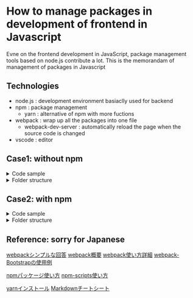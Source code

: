 # How to manage packages in development of frontend in Javascript
Evne on the frontend development in JavaScript, package management tools based on node.js contribute a lot.
This is the memorandam of management of packages in Javascript

## Technologies
- node.js : development environment basiaclly used for backend
- npm : package management
  - yarn : alternative of npm with more fuctions
- webpack : wrap up all the packages into one file
  - webpack-dev-server : automatically reload the page when the source code is changed
- vscode : editor

## Case1: without npm
<details>
<summary>
Code sample
</summary>

#### .vscode/launch.json
``` javascript:launch.json
{
    "version": "0.2.0",
    "configurations": [
        {
            "type": "chrome",
            "request": "launch",
            "name": "Open index.html",
            "url": "http://127.0.0.1:5500/index.html",
            "webRoot": "${workspaceFolder}",
            "pathMapping": {
                "http://127.0.0.1:5500":"/Path/To/Code"
            }
        }
    ]
}
```
#### index.html
``` javascript: index.html
<head>
    <meta charset="UTF-8">
    <title>Simple Block</title>    
    <script type="importmap">
          {
            "imports": {
              "three": "./three.js-master/build/three.module.js",
              "dat.gui": "./3dEngine/dat.gui.module.js",
              "three/addons/": "./three.js-master/examples/jsm/"
            }
          }
        </script>
        <script>
            if (global === undefined) {
                var global = window;
            }
        </script>
</head>
```
#### main.js
``` 
import * as THREE from "three";
import * as dat from "dat.gui";
import Stats from "three/addons/libs/stats.module.js";
import { OrbitControls } from "three/addons/controls/OrbitControls.js";
```
</details>

<details>
<summary>
Folder structure
</summary>

```
.
├── css
│   ├── bootstrap.min.css
│   └── bootstrap.min.css.map
├── js
│   ├── jquery.min.js
│   ├── math.js.map
│   ├── math.min.js
│   ├── plotly-1.58.5.min.js
│   └── shipmotion.js
└── index.html
```

</details>

## Case2: with npm

<details>
<summary>
Code sample
</summary>

0. install node.js and npm

[Node.js](https://nodejs.org/en/download)

or 

```
brew install node
```


1. Initialize npm in a project folder
```
npm init -y
```

1. Install packages
```
npm install -D webpack webpack-cli webpack-dev-server
```

1. Customize package.json
Thip help you unifiy the command from "npx webpack" to "npm run build".
it also enables boot webpack-dev-server with "npm run start".

``` json
{
  "scripts": {
    "build": "webpack",
    "start": "webpack serve"
  },
  "devDependencies": {
    "webpack": "^5.76.2",
    "webpack-cli": "^5.0.1",
    "webpack-dev-server": "^4.15.0"
  },
  "private": true
}
```

1. Customize webpack.config.js

``` javascript:webpack.config.js
module.exports = {
  // メインとなるJavaScriptファイル（エントリーポイント）
  entry: `./src/index.js`,

  // ファイルの出力設定
  output: {
    //  出力ファイルのディレクトリ名
    path: `${__dirname}/dist`,
    // 出力ファイル名
    filename: "main.js",
  },

  // モード値を production に設定すると最適化された状態で、
  // development に設定するとソースマップ有効でJSファイルが出力される
  mode: "production", //"development", 

  // ローカル開発用環境を立ち上げる
  // 実行時にブラウザが自動的に localhost を開く
  devServer: {
    static: "dist",
    open: true,
  },
};
```

1. Create ./dist/index.html
``` html:./dist/index.html
<!doctype html>
<html lang="en">
<head>
  <meta charset="UTF-8">
  <script src="main.js"></script>
</head>
<body>
</body>
</html>
```

1. Create ./src/index.js

``` javascript:./src/index.js
// import 文を使って sub.js ファイルを読み込む。
import { hello } from "./sub";

// sub.jsに定義されたJavaScriptを実行する。
hello();
```

1. Create sub.js
``` javascript:./src/sub.js
export function hello() {
  alert("Hello Webpack!");
}
```

1. Start auto reload server

```
rpm run start
```

1. Build
```
npm run build
```

</details>

<details>
<summary>
Folder structure
</summary>

```
.
├── dist
│   ├── index.html
│   └── main.js
├── node_modules
├── package-lock.json
├── package.json
├── src
│   ├── index.js
│   └── sub.js
└── webpack.config.js
```
</details>

## Reference: sorry for Japanese

[webpackシンプルな回答](https://teratail.com/questions/335567)
[webpack概要](https://ics.media/entry/12140/)
[webpack使い方詳細](https://www.webdesignleaves.com/pr/jquery/webpack_basic_01.html)
[webpack-Bootstrapの使用例](https://www.webdesignleaves.com/pr/plugins/bootstrap5_webpack.html)

[npmパッケージ使い方](https://numb86-tech.hatenablog.com/entry/2020/08/17/020022)
[npm-scripts使い方](https://ics.media/entry/12226/)

[yarnインストール](https://yarnpkg.com/getting-started/install)
[Markdownチートシート](https://qiita.com/Qiita/items/c686397e4a0f4f11683d)
